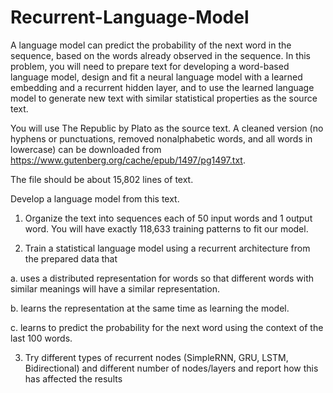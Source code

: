 # Recurrent-Language-Model

A language model can predict the probability of the next word in the sequence, 
based on the words already observed in the sequence. In this problem, you will 
need to prepare text for developing a word-based language model, design and 
fit a neural language model with a learned embedding and a recurrent hidden 
layer, and to use the learned language model to generate new text with similar 
statistical properties as the source text.

You will use The Republic by Plato as the source text. A cleaned version (no 
hyphens or punctuations, removed nonalphabetic words, and all words in 
lowercase) can be downloaded from 
https://www.gutenberg.org/cache/epub/1497/pg1497.txt. 

The file should be about 15,802 lines of text.

Develop a language model from this text.

1. Organize the text into sequences each of 50 input words and 1 output 
word. You will have exactly 118,633 training patterns to fit our model.

2. Train a statistical language model using a recurrent architecture from 
the prepared data that

a. uses a distributed representation for words so that different 
words with similar meanings will have a similar representation.

b. learns the representation at the same time as learning the model.

c. learns to predict the probability for the next word using the 
context of the last 100 words.

3. Try different types of recurrent nodes (SimpleRNN, GRU, LSTM, Bidirectional) and different 
number of nodes/layers and report how this has affected the results
